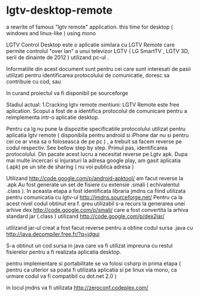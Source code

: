 lgtv-desktop-remote
===================

a rewrite of famous "lgtv remote" application. this time for desktop ( windows and linux-like ) using mono


LGTV Control Desktop este o aplicatie similara cu LGTV Remote care permite controlul "over lan" a unui televizor LGTV ( LG SmartTV , LGTV 3D, serii de dinainte de 2012 ) utilizand pc-ul .

Informatiile din acest document sunt pentru cei care sunt interesati de pasii utilizati pentru identificarea protocolului de comunicatie, doresc sa contribuie cu cod, sau 

In curand proiectul va fi disponibil pe sourceforge

Stadiul actual:
1.Cracking lgtv remote
mentiuni: LGTV Remote este free aplication. Scopul a fost de a identifica protocolul de comunicare pentru a reimplementa intr-o aplicatie desktop.

Pentru ca lg nu pune la dispozitie specificatiile protocolului utilizat pentru aplicatia lgtv remote ( disponibila pentru android si iPhone dar nu si pentru cei ce ar vrea sa o foloseasca de pe pc ) , a trebuit sa facem reverse pe codul respectiv. See bellow step by step.
Primul pas, identificarea protocolului. Din pacate acest lucru a necesitat reverse pe Lgtv apk. Dupa mai multe incercari si injuraturi la adresa google play, am gasit aplicatia (.apk) pe un site de sharing ( nu voi publica adresa )

Utilizand http://code.google.com/p/android-apktool/ am facut reverse la .apk Au fost generate un set de fisiere cu extensie .smali ( echivalentul .class ). In aceasta etapa a fost identificata libraria jmdns ca fiind utilizata pentru comunicatia cu lgtv-ul 
http://jmdns.sourceforge.net/
Pentru ca la acest nivel codul obtinut era f. greu utilizabil s-a recurs la generarea unei arhive dex
http://code.google.com/p/smali/
 care a fost convertita la arhiva standard jar (.class ) utilizand 
http://code.google.com/p/dex2jar/

utilizand jar-ul creat a fost facut reverse pentru a obtine codul sursa .java cu
 http://java.decompiler.free.fr/?q=jdgui
 
 S-a obtinut un cod sursa in java care va fi utilizat impreuna cu restul fisierelor pentru a fi realizata aplicatia desktop.

pentru implementare si portabilitate se va folosi csharp in prima etapa ( pentru ca ulterior sa poata fi utilizata aplicatia si pe linux via mono, ca urmare codul va fi compatibil cu dot.net 2.0 )

in locul jmdns va fi utilizata 
http://zeroconf.codeplex.com/
